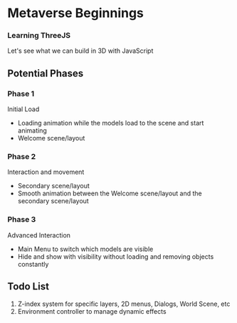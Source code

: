 # Metaverse Beginnings

### Learning ThreeJS

Let's see what we can build in 3D with JavaScript

## Potential Phases

### Phase 1

Initial Load
- Loading animation while the models load to the scene and start animating
- Welcome scene/layout

### Phase 2

Interaction and movement
- Secondary scene/layout
- Smooth animation between the Welcome scene/layout and the secondary scene/layout

### Phase 3

Advanced Interaction
- Main Menu to switch which models are visible
- Hide and show with visibility without loading and removing objects constantly

## Todo List

1. Z-index system for specific layers, 2D menus, Dialogs, World Scene, etc
2. Environment controller to manage dynamic effects